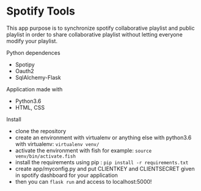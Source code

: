 # Spotify Tools

 This app purpose is to synchronize spotify collaborative playlist and public playlist in order to share collaborative playlist without letting everyone modify your playlist.

Python dependences
- Spotipy
- Oauth2
- SqlAlchemy-Flask


Application made with
- Python3.6
- HTML, CSS

Install

- clone the repository
- create an environment with virtualenv or anything else with python3.6 with virtualenv:
````virtualenv venv/````
- activate the environment with fish for example:
````source venv/bin/activate.fish````
- install the requirements using pip : 
````pip install -r requirements.txt````
- create app/myconfig.py and put CLIENTKEY and CLIENTSECRET given in spotify dashboard for your application
- then you can ````flask run```` and access to localhost:5000!
